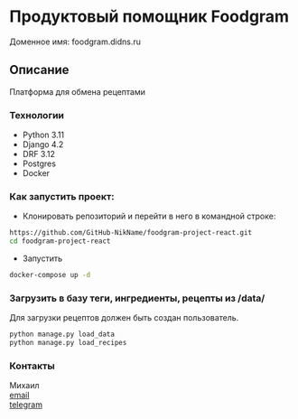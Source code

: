 # Продуктовый помощник  Foodgram


Доменное имя: foodgram.didns.ru


## Описание

Платформа для обмена рецептами


### Технологии
- Python 3.11
- Django 4.2
- DRF 3.12
- Postgres
- Docker

### Как запустить проект:
- Клонировать репозиторий и перейти в него в командной строке:

```bash
https://github.com/GitHub-NikName/foodgram-project-react.git
cd foodgram-project-react
```

- Запустить
```bash
docker-compose up -d
````

### Загрузить в базу теги, ингредиенты, рецепты из /data/
Для загрузки рецептов должен быть создан пользователь.
```bash
python manage.py load_data
python manage.py load_recipes
```

### Контакты

Михаил  
[email](server-15@yandex.ru)  
[telegram](https://t.me/sergeev_mikhail)
